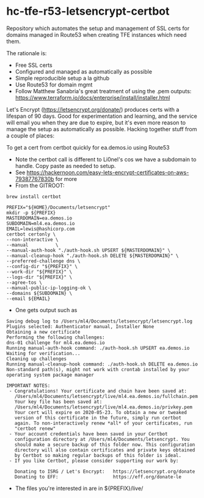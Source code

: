 # hc-tfe-r53-letsencrypt-certbot

Repository which automates the setup and management of SSL certs for domains managed in Route53 when creating TFE instances which need them.

The rationale is:
* Free SSL certs
* Configured and managed as automatically as possible
* Simple reproducible setup a la github
* Use Route53 for domain mgmt
* Follow Matthew Sanabria's great treatment of using the .pem outputs: https://www.terraform.io/docs/enterprise/install/installer.html

Let's Encrypt (https://letsencrypt.org/donate/) produces certs with a lifespan of 90 days.  Good for experimentation and learning, and the service will email you when they are due to expire, but it's even more reason to manage the setup as automatically as possible.  Hacking together stuff from a couple of places:

To get a cert from certbot quickly for ea.demos.io using Route53

* Note the certbot call is different to Li0nel's cos we have a subdomain to handle.  Copy paste as needed to setup.
* See https://hackernoon.com/easy-lets-encrypt-certificates-on-aws-79387767830b for more
* From the GITROOT:

```shell
brew install certbot

PREFIX="${HOME}/Documents/letsencrypt"
mkdir -p ${PREFIX}
MASTERDOMAIN=ea.demos.io
SUBDOMAIN=ml4.ea.demos.io
EMAIL=lewis@hashicorp.com
certbot certonly \
--non-interactive \
--manual          \
--manual-auth-hook "./auth-hook.sh UPSERT ${MASTERDOMAIN}" \
--manual-cleanup-hook "./auth-hook.sh DELETE ${MASTERDOMAIN}" \
--preferred-challenge dns \
--config-dir "${PREFIX}" \
--work-dir "${PREFIX}" \
--logs-dir "${PREFIX}" \
--agree-tos \
--manual-public-ip-logging-ok \
--domains ${SUBDOMAIN} \
--email ${EMAIL}
```

* One gets output such as

```
Saving debug log to /Users/ml4/Documents/letsencrypt/letsencrypt.log
Plugins selected: Authenticator manual, Installer None
Obtaining a new certificate
Performing the following challenges:
dns-01 challenge for ml4.ea.demos.io
Running manual-auth-hook command: ./auth-hook.sh UPSERT ea.demos.io
Waiting for verification...
Cleaning up challenges
Running manual-cleanup-hook command: ./auth-hook.sh DELETE ea.demos.io
Non-standard path(s), might not work with crontab installed by your operating system package manager

IMPORTANT NOTES:
 - Congratulations! Your certificate and chain have been saved at:
   /Users/ml4/Documents/letsencrypt/live/ml4.ea.demos.io/fullchain.pem
   Your key file has been saved at:
   /Users/ml4/Documents/letsencrypt/live/ml4.ea.demos.io/privkey.pem
   Your cert will expire on 2020-05-23. To obtain a new or tweaked
   version of this certificate in the future, simply run certbot
   again. To non-interactively renew *all* of your certificates, run
   "certbot renew"
 - Your account credentials have been saved in your Certbot
   configuration directory at /Users/ml4/Documents/letsencrypt. You
   should make a secure backup of this folder now. This configuration
   directory will also contain certificates and private keys obtained
   by Certbot so making regular backups of this folder is ideal.
 - If you like Certbot, please consider supporting our work by:

   Donating to ISRG / Let's Encrypt:   https://letsencrypt.org/donate
   Donating to EFF:                    https://eff.org/donate-le

 ```

* The files you're interested in are in ${PREFIX}/live/<domain>